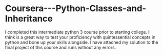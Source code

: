 # Coursera---Python-Classes-and-Inheritance 
I completed this intermediate python 3 course prior to starting college. I think is a great way to test your proficiency with quintessential concepts in python and bone up your skills alongside. I have attached my solution to the final project of this course and runs without any errors.
